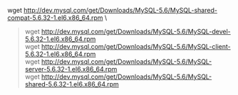 
wget http://dev.mysql.com/get/Downloads/MySQL-5.6/MySQL-shared-compat-5.6.32-1.el6.x86_64.rpm \
> wget http://dev.mysql.com/get/Downloads/MySQL-5.6/MySQL-devel-5.6.32-1.el6.x86_64.rpm \
> wget http://dev.mysql.com/get/Downloads/MySQL-5.6/MySQL-client-5.6.32-1.el6.x86_64.rpm \
> wget http://dev.mysql.com/get/Downloads/MySQL-5.6/MySQL-server-5.6.32-1.el6.x86_64.rpm \
> wget http://dev.mysql.com/get/Downloads/MySQL-5.6/MySQL-shared-5.6.32-1.el6.x86_64.rpm